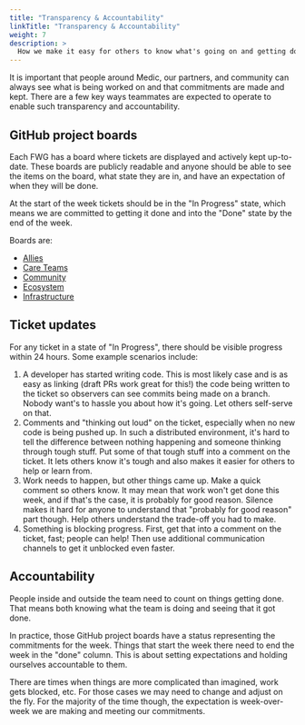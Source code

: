 ```yaml
---
title: "Transparency & Accountability"
linkTitle: "Transparency & Accountability"
weight: 7
description: >
  How we make it easy for others to know what's going on and getting done.
---
```


It is important that people around Medic, our partners, and community can always see what is being worked on and that commitments are made and kept. There are a few key ways teammates are expected to operate to enable such transparency and accountability.

## GitHub project boards
Each FWG has a board where tickets are displayed and actively kept up-to-date. These boards are publicly readable and anyone should be able to see the items on the board, what state they are in, and have an expectation of when they will be done.

At the start of the week tickets should be in the "In Progress" state, which means we are committed to getting it done and into the "Done" state by the end of the week.

Boards are:
- [Allies](https://github.com/orgs/medic/projects/134/views/3)
- [Care Teams](https://github.com/orgs/medic/projects/259/views/14)
- [Community](https://github.com/orgs/medic/projects/134/views/20)
- [Ecosystem](https://github.com/orgs/medic/projects/134/views/11)
- [Infrastructure](https://github.com/orgs/medic/projects/134/views/26)

## Ticket updates
For any ticket in a state of "In Progress", there should be visible progress within 24 hours. Some example scenarios include:
1. A developer has started writing code. This is most likely case and is as easy as linking (draft PRs work great for this!) the code being written to the ticket so observers can see commits being made on a branch. Nobody want's to hassle you about how it's going. Let others self-serve on that.
1. Comments and "thinking out loud" on the ticket, especially when no new code is being pushed up. In such a distributed environment, it's hard to tell the difference between nothing happening and someone thinking through tough stuff. Put some of that tough stuff into a comment on the ticket. It lets others know it's tough and also makes it easier for others to help or learn from.
1. Work needs to happen, but other things came up. Make a quick comment so others know. It may mean that work won't get done this week, and if that's the case, it is probably for good reason. Silence makes it hard for anyone to understand that "probably for good reason" part though. Help others understand the trade-off you had to make.
1. Something is blocking progress. First, get that into a comment on the ticket, fast; people can help! Then use additional communication channels to get it unblocked even faster.

## Accountability
People inside and outside the team need to count on things getting done. That means both knowing what the team is doing and seeing that it got done.

In practice, those GitHub project boards have a status representing the commitments for the week. Things that start the week there need to end the week in the "done" column. This is about setting expectations and holding ourselves accountable to them.

There are times when things are more complicated than imagined, work gets blocked, etc. For those cases we may need to change and adjust on the fly. For the majority of the time though, the expectation is week-over-week we are making and meeting our commitments. 
